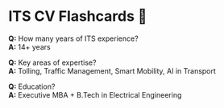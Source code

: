 
# ITS CV Flashcards 🧠

**Q:** How many years of ITS experience?  
**A:** 14+ years  

**Q:** Key areas of expertise?  
**A:** Tolling, Traffic Management, Smart Mobility, AI in Transport  

**Q:** Education?  
**A:** Executive MBA + B.Tech in Electrical Engineering  
